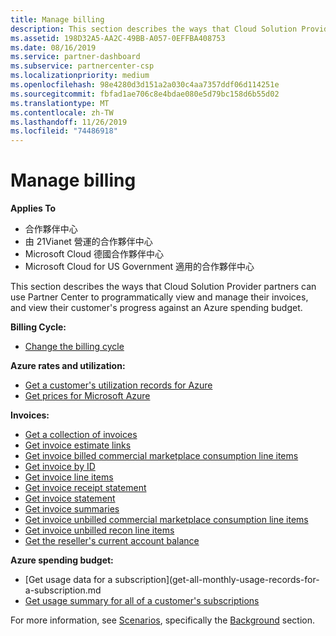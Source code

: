 ```yaml
---
title: Manage billing
description: This section describes the ways that Cloud Solution Provider partners can use the Partner Center to programmatically view and manage their invoices, and view their customer's progress against an Azure spending budget.
ms.assetid: 198D32A5-AA2C-49BB-A057-0EFFBA408753
ms.date: 08/16/2019
ms.service: partner-dashboard
ms.subservice: partnercenter-csp
ms.localizationpriority: medium
ms.openlocfilehash: 98e4280d3d151a2a030c4aa7357ddf06d114251e
ms.sourcegitcommit: fbfad1ae706c8e4bdae080e5d79bc158d6b55d02
ms.translationtype: MT
ms.contentlocale: zh-TW
ms.lasthandoff: 11/26/2019
ms.locfileid: "74486918"
---
```

# <a name="manage-billing"></a>Manage billing


**Applies To**

- 合作夥伴中心
- 由 21Vianet 營運的合作夥伴中心
- Microsoft Cloud 德國合作夥伴中心
- Microsoft Cloud for US Government 適用的合作夥伴中心

This section describes the ways that Cloud Solution Provider partners can use Partner Center to programmatically view and manage their invoices, and view their customer's progress against an Azure spending budget.

**Billing Cycle:**
- [Change the billing cycle](change-the-billing-cycle.md)

**Azure rates and utilization:**
- [Get a customer's utilization records for Azure](get-a-customer-s-utilization-record-for-azure.md)
- [Get prices for Microsoft Azure](get-prices-for-microsoft-azure.md)

**Invoices:**
- [Get a collection of invoices](get-a-collection-of-invoices.md)
- [Get invoice estimate links](get-invoice-estimate-links.md)
- [Get invoice billed commercial marketplace consumption line items](get-invoice-billed-consumption-lineitems.md)
- [Get invoice by ID](get-invoice-by-id.md)
- [Get invoice line items](get-invoiceline-items.md)
- [Get invoice receipt statement](get-invoice-receipt-statement.md)
- [Get invoice statement](get-invoice-statement.md) 
- [Get invoice summaries](get-invoice-summaries.md)
- [Get invoice unbilled commercial marketplace consumption line items](get-invoice-unbilled-consumption-lineitems.md)
- [Get invoice unbilled recon line items](get-invoice-unbilled-recon-lineitems.md)
- [Get the reseller's current account balance](get-the-reseller-s-current-account-balance.md)

**Azure spending budget:**
- [Get usage data for a subscription](get-all-monthly-usage-records-for-a-subscription.md
- [Get usage summary for all of a customer's subscriptions](get-a-customer-usage-summary.md)

For more information, see [Scenarios](scenarios.md), specifically the [Background](scenarios.md#background) section.

 

 




